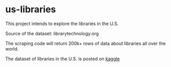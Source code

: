 # us-libraries

This project intends to explore the libraries in the U.S.

Source of the dataset: librarytechnology.org

The scraping code will return 200k+ rows of data about libraries all over the world. 

The dataset of libraries in the U.S. is posted on [kaggle](https://www.kaggle.com/datasets/hww1999uwedu/us-libraries)

